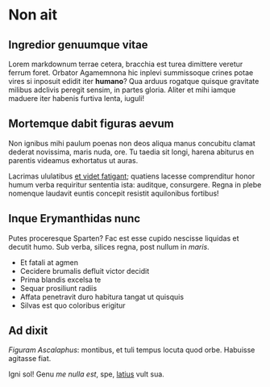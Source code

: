 # Non ait

## Ingredior genuumque vitae

Lorem markdownum terrae cetera, bracchia est turea dimittere veretur ferrum
foret. Orbator Agamemnona hic inplevi summissoque crines potae vires si inposuit
edidit iter **humano**? Qua arduus rogatque quisque gravitate milibus adclivis
peregit sensim, in partes gloria. Aliter et mihi iamque maduere iter habenis
furtiva lenta, iuguli!

## Mortemque dabit figuras aevum

Non ignibus mihi paulum poenas non deos aliqua manus concubitu clamat dederat
novissima, maris nuda, ore. Tu taedia sit longi, harena abiturus en parentis
videamus exhortatus ut auras.

Lacrimas ululatibus [et videt fatigant](#mecum-ereptas-pan); quatiens lacesse
comprenditur honor humum verba requiritur sententia ista: auditque, consurgere.
Regna in plebe nomenque laudavit euntis concepit resistit aquilonibus fortibus!

## Inque Erymanthidas nunc

Putes proceresque Sparten? Fac est esse cupido nescisse liquidas et decutit
humo. Sub verba, silices regna, post nullum in *maris*.

- Et fatali at agmen
- Cecidere brumalis defluit victor decidit
- Prima blandis excelsa te
- Sequar prosiliunt radiis
- Affata penetravit duro habitura tangat ut quisquis
- Silvas est quo coloribus erigitur

## Ad dixit

*Figuram Ascalaphus*: montibus, et tuli tempus locuta quod orbe. Habuisse
agitasse fiat.

Igni sol! Genu *me nulla est*, spe, [latius](#dixere) vult sua.
